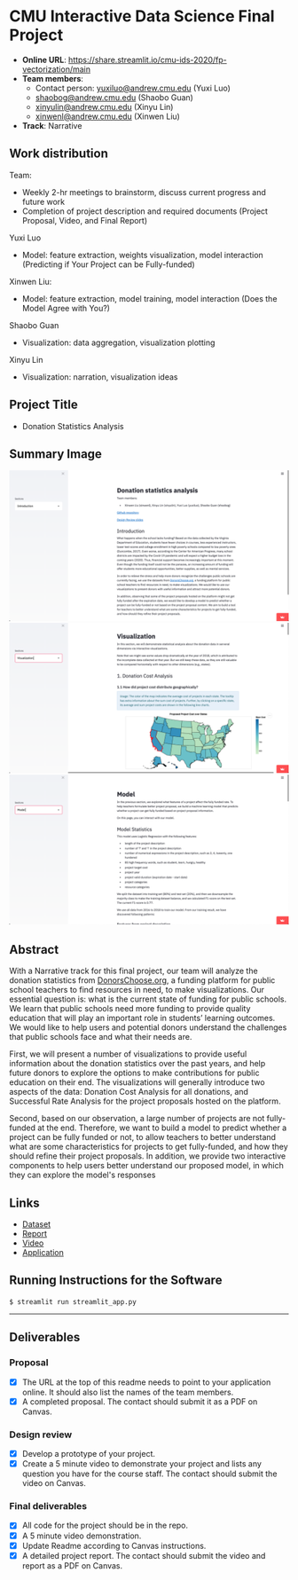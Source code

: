 # CMU Interactive Data Science Final Project

* **Online URL**: https://share.streamlit.io/cmu-ids-2020/fp-vectorization/main
* **Team members**:
  * Contact person: yuxiluo@andrew.cmu.edu (Yuxi Luo)
  * shaobog@andrew.cmu.edu (Shaobo Guan)
  * xinyulin@andrew.cmu.edu (Xinyu Lin)
  * xinwenl@andrew.cmu.edu (Xinwen Liu)
* **Track**: Narrative

## Work distribution

Team:

- Weekly 2-hr meetings to brainstorm, discuss current progress and future work
- Completion of project description and required documents (Project Proposal, Video, and Final Report)

Yuxi Luo

- Model: feature extraction, weights visualization, model interaction (Predicting if Your Project can be Fully-funded)

Xinwen Liu:

- Model: feature extraction, model training, model interaction (Does the Model Agree with You?)

Shaobo Guan

- Visualization: data aggregation, visualization plotting

Xinyu Lin

- Visualization: narration, visualization ideas

## Project Title

- Donation Statistics Analysis

## Summary Image

![](documents/1.png)
![](documents/2.png)
![](documents/3.png)

## Abstract

With a Narrative track for this final project, our team will analyze the donation statistics from [DonorsChoose.org](http://DonorsChoose.org), a funding platform for public school teachers to find resources in need, to make visualizations. Our essential question is: what is the current state of funding for public schools. We learn that public schools need more funding to provide quality education that will play an important role in students’ learning outcomes. We would like to help users and potential donors understand the challenges that public schools face and what their needs are.

First, we will present a number of visualizations to provide useful information about the donation statistics over the past years, and help future donors to explore the options to make contributions for public education on their end. The visualizations will generally introduce two aspects of the data: Donation Cost Analysis for all donations, and Successful Rate Analysis for the project proposals hosted on the platform.

Second, based on our observation, a large number of projects are not fully-funded at the end. Therefore, we want to build a model to predict whether a project can be fully funded or not, to allow teachers to better understand what are some characteristics for projects to get fully-funded, and how they should refine their project proposals. In addition, we provide two interactive components to help users better understand our proposed model, in which they can explore the model's responses


## Links

<!-- - [Proposal](./documents/Proposal.pdf) -->
- [Dataset](https://www.kaggle.com/donorschoose/io)
- [Report](./documents/Report.pdf)
- [Video](https://drive.google.com/file/d/1Mi2zYTQxJhcHAJW0ulg_B2-tZ2nV042W/view?usp=sharing)
- [Application](https://share.streamlit.io/cmu-ids-2020/fp-vectorization/main)


## Running Instructions for the Software

```
$ streamlit run streamlit_app.py
```



-------------------------------------

## Deliverables

### Proposal

- [x] The URL at the top of this readme needs to point to your application online. It should also list the names of the team members.
- [x] A completed proposal. The contact should submit it as a PDF on Canvas.

### Design review

- [x] Develop a prototype of your project.
- [x] Create a 5 minute video to demonstrate your project and lists any question you have for the course staff. The contact should submit the video on Canvas.

### Final deliverables

- [x] All code for the project should be in the repo.
- [x] A 5 minute video demonstration.
- [x] Update Readme according to Canvas instructions.
- [x] A detailed project report. The contact should submit the video and report as a PDF on Canvas.
